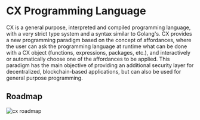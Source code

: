 # CX Programming Language

CX is a general purpose, interpreted and compiled programming language, with a very strict type system and a syntax similar to Golang's. CX provides a new programming paradigm based on the concept of affordances, where the user can ask the programming language at runtime what can be done with a CX object (functions, expressions, packages, etc.), and interactively or automatically choose one of the affordances to be applied. This paradigm has the main objective of providing an additional security layer for decentralized, blockchain-based applications, but can also be used for general purpose programming.

## Roadmap

![cx roadmap](cx-roadmap.jpg)
